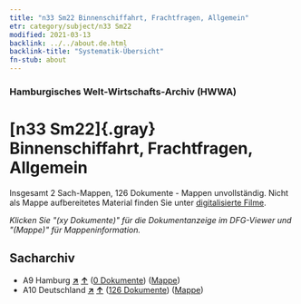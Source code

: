 ```yaml
---
title: "n33 Sm22 Binnenschiffahrt, Frachtfragen, Allgemein"
etr: category/subject/n33 Sm22
modified: 2021-03-13
backlink: ../../about.de.html
backlink-title: "Systematik-Übersicht"
fn-stub: about
---
```


### Hamburgisches Welt-Wirtschafts-Archiv (HWWA)
# [n33 Sm22]{.gray}&#8201; Binnenschiffahrt, Frachtfragen, Allgemein&#160; 




Insgesamt 2 Sach-Mappen, 126 Dokumente - Mappen unvollständig.
Nicht als Mappe aufbereitetes Material finden Sie unter [digitalisierte Filme](/film/h1_sh).

_Klicken Sie "(xy Dokumente)" für die Dokumentanzeige im DFG-Viewer und "(Mappe)" für Mappeninformation._

## Sacharchiv



- A9 Hamburg [**&nearr;**](../../../geo/i/140905/about.de.html "Hamburg (alle Mappen)") [**&uarr;**](../../../geo/about.de.html#A9 "Ländersystematik") (<a href="https://pm20.zbw.eu/dfgview/sh/140905,145648" title="über: Hamburg : Binnenschiffahrt, Frachtfragen, Allgemein" target="_blank">0 Dokumente</a>) ([Mappe](../../../../folder/sh/1409xx/140905/1456xx/145648/about.de.html))
- A10 Deutschland [**&nearr;**](../../../geo/i/126128/about.de.html "Deutschland (alle Mappen)") [**&uarr;**](../../../geo/about.de.html#A10 "Ländersystematik") (<a href="https://pm20.zbw.eu/dfgview/sh/126128,145648" title="über: Deutschland : Binnenschiffahrt, Frachtfragen, Allgemein" target="_blank">126 Dokumente</a>) ([Mappe](../../../../folder/sh/1261xx/126128/1456xx/145648/about.de.html))


